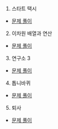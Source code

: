 1. 스타트 택시
* [문제 풀이](https://ht.oopy.io/8c72098c-2ee1-4d6b-8ff7-e1f7145b26c3)
2. 이차원 배열과 연산
* [문제 풀이](https://ht.oopy.io/903143cb-a774-4777-af1c-5038924164c2)
3. 연구소 3
* [문제 풀이](https://ht.oopy.io/60bbe364-e6ec-422b-8cc0-4215a2edc46c)
4. 톱니바퀴
* [문제 풀이](https://ht.oopy.io/0e9c373c-ad0b-445e-943b-b09f932c7143)
5. 퇴사
* [문제 풀이](https://ht.oopy.io/91e5c526-fb4f-4e9f-9ed9-8a97b8bcd8a6)